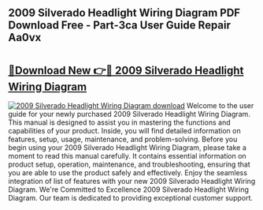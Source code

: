 ## 2009 Silverado Headlight Wiring Diagram PDF Download Free - Part-3ca User Guide Repair Aa0vx

# <h2><a href="http://dfqzmmb.blite.top/?on=2009+Silverado+Headlight+Wiring+Diagram">🔗Download New 👉🔴 2009 Silverado Headlight Wiring Diagram</a></h2>

[![2009 Silverado Headlight Wiring Diagram download](https://i.imgur.com/lujVjoI.png)](http://dfqzmmb.blite.top/?on=2009+Silverado+Headlight+Wiring+Diagram)
Welcome to the user guide for your newly purchased 2009 Silverado Headlight Wiring Diagram. This manual is designed to assist you in mastering the functions and capabilities of your product. Inside, you will find detailed information on features, setup, usage, maintenance, and problem-solving. Before you begin using your 2009 Silverado Headlight Wiring Diagram, please take a moment to read this manual carefully. It contains essential information on product setup, operation, maintenance, and troubleshooting, ensuring that you are able to use the product safely and effectively. Enjoy the seamless integration of list of features with your new 2009 Silverado Headlight Wiring Diagram. We're Committed to Excellence 2009 Silverado Headlight Wiring Diagram. Our team is dedicated to providing exceptional customer support.
